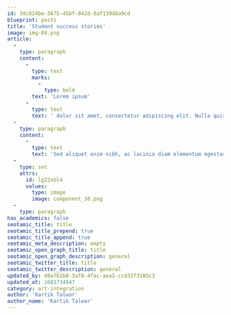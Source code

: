 ```yaml
---
id: 3dcb24be-3675-45bf-842d-8af139d8a9cd
blueprint: posts
title: 'Student success stories'
image: img-04.png
article:
  -
    type: paragraph
    content:
      -
        type: text
        marks:
          -
            type: bold
        text: 'Lorem ipsum'
      -
        type: text
        text: ' dolor sit amet, consectetur adipiscing elit. Nulla quis nibh fermentum, imperdiet purus nec, vulputate nunc. Quisque sed eleifend orci. Vivamus dictum molestie laoreet. Suspendisse augue risus, cursus vel orci id, vulputate tristique metus. Proin placerat massa vel orci blandit posuere. Ut porta dignissim lacus nec lobortis. Ut ut nunc ut libero lobortis rhoncus. In luctus feugiat mauris, vitae sollicitudin leo fringilla id. Curabitur pulvinar diam blandit, lacinia arcu a, ultricies mauris. Sed pulvinar vehicula consequat. Ut vel mauris facilisis, vehicula mauris nec, laoreet eros. Duis egestas rutrum venenatis. Pellentesque habitant morbi tristique senectus et netus et malesuada fames ac turpis egestas. Mauris maximus sagittis eros, ut rhoncus nibh semper eu. Sed sodales tellus ut ipsum pretium egestas.'
  -
    type: paragraph
    content:
      -
        type: text
        text: 'Sed aliquet enim nibh, ac lacinia diam elementum egestas. Sed suscipit sed felis vitae consectetur. In tincidunt lectus eu ipsum pulvinar volutpat. Cras auctor nibh eu mauris suscipit, ac feugiat velit euismod. Morbi aliquam dapibus libero finibus vehicula. Aliquam ornare libero et eros tempus, faucibus aliquam turpis finibus. Vivamus cursus, dolor sed luctus pulvinar, risus libero egestas enim, quis vehicula orci justo eget diam. Donec eleifend non tortor sed viverra. Curabitur eget hendrerit magna. Sed nec libero non turpis molestie semper eu ut ante. Donec congue tellus diam, vitae mattis tortor sodales eu. Proin et iaculis purus, a finibus erat. Suspendisse ullamcorper, ligula vel imperdiet pretium, metus ante auctor erat, vitae cursus lorem lectus et odio. Nulla sagittis viverra ligula, vel tempus purus scelerisque quis. Sed pellentesque id risus vitae aliquam.'
  -
    type: set
    attrs:
      id: lg22xbl4
      values:
        type: image
        image: component_38.png
  -
    type: paragraph
has_academics: false
seotamic_title: title
seotamic_title_prepend: true
seotamic_title_append: true
seotamic_meta_description: empty
seotamic_open_graph_title: title
seotamic_open_graph_description: general
seotamic_twitter_title: title
seotamic_twitter_description: general
updated_by: 49a762b8-3af8-4fac-aea2-ccd3373185c3
updated_at: 1681734947
category: art-integration
author: 'Kartik Talwar'
author_name: 'Kartik Talwar'
---
```

